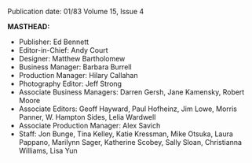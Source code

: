 Publication date: 01/83
Volume 15, Issue 4

**MASTHEAD:**
- Publisher: Ed Bennett
- Editor-in-Chief: Andy Court
- Designer: Matthew Bartholomew
- Business Manager: Barbara Burrell
- Production Manager: Hilary Callahan
- Photography Editor: Jeff Strong
- Associate Business Managers: Darren Gersh, Jane Kamensky, Robert Moore
- Associate Editors: Geoff Hayward, Paul Hofheinz, Jim Lowe, Morris Panner, W. Hampton Sides, Lelia Wardwell
- Associate Production Manager: Alex Savich
- Staff: Jon Bunge, Tina Kelley, Katie Kressman, Mike Otsuka, Laura Pappano, Marilynn Sager, Katherine Scobey, Sally Sloan, Christianna Williams, Lisa Yun

